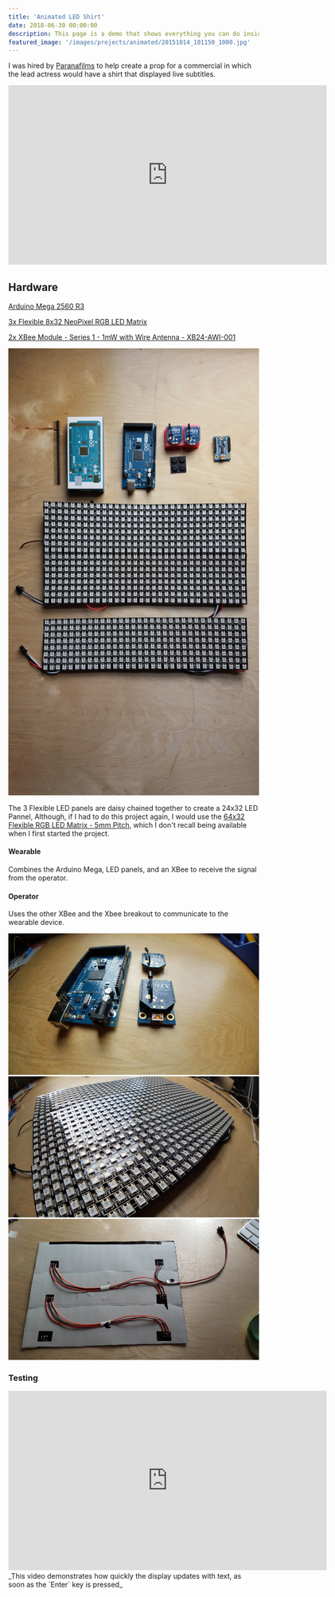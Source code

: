 ```yaml
---
title: 'Animated LED Shirt'
date: 2018-06-30 00:00:00
description: This page is a demo that shows everything you can do inside portfolio and blog posts.
featured_image: '/images/projects/animated/20151014_101150_1000.jpg'
---
```

I was hired by [Paranafilms](http://paranafilms.com/) to help create a prop for a commercial in which the lead actress would have a shirt that displayed live subtitles. 

<iframe src="https://player.vimeo.com/video/156490581?color=f81f&amp;title=0&amp;byline=0&amp;portrait=0" width="640" height="360" frameborder="0" allowfullscreen></iframe>

## Hardware
[Arduino Mega 2560 R3](https://www.sparkfun.com/products/11061)

[3x Flexible 8x32 NeoPixel RGB LED Matrix](https://www.adafruit.com/product/2294)

[2x XBee Module - Series 1 - 1mW with Wire Antenna - XB24-AWI-001](https://www.adafruit.com/product/128)

![images](/images/projects/animated/20151014_101150_1000.jpg)

The 3 Flexible LED panels are daisy chained together to create a 24x32 LED Pannel, Although, if I had to do this project again, I would use the [64x32 Flexible RGB LED Matrix - 5mm Pitch](https://www.adafruit.com/product/3803), which I don't recall being available when I first started the project. 

#### Wearable
Combines the Arduino Mega, LED panels, and an XBee to receive the signal from the operator. 

#### Operator
Uses the other XBee and the Xbee breakout to communicate to the wearable device.

<div class="gallery" data-columns="3">
    <img src="/images/projects/animated/20151014_102810_1000.jpg">
    <img src="/images/projects/animated/20151014_102821_1000.jpg">
    <img src="/images/projects/animated/20151015_092032_1000.jpg">
</div>

### Testing  
<iframe src="https://player.vimeo.com/video/142418404" width="640" height="360" frameborder="0" allowfullscreen></iframe>
_This video demonstrates how quickly the display updates with text, as soon as the `Enter` key is pressed_